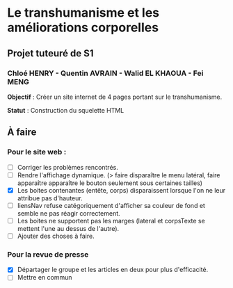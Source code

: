 # Le transhumanisme et les améliorations corporelles
## Projet tuteuré de S1
### Chloé HENRY - Quentin AVRAIN - Walid EL KHAOUA - Fei MENG

**Objectif** : Créer un site internet de 4 pages portant sur le transhumanisme.

**Statut** : Construction du squelette HTML

## **À faire** 
### Pour le site web :
- [ ] Corriger les problèmes rencontrés.
- [ ] Rendre l'affichage dynamique. (> faire disparaître le menu latéral, faire apparaître apparaître le bouton seulement sous certaines tailles)
- [x] Les boites contenantes (entête, corps) disparaissent lorsque l'on ne leur attribue pas d'hauteur. 
- [ ] liensNav refuse catégoriquement d'afficher sa couleur de fond et semble ne pas réagir correctement.
- [ ] Les boites ne supportent pas les marges (lateral et corpsTexte se mettent l'une au dessus de l'autre).
- [ ] Ajouter des choses à faire. 

### Pour la revue de presse
- [x] Départager le groupe et les articles en deux pour plus d'efficacité.
- [ ] Mettre en commun
